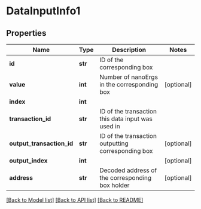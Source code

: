 # DataInputInfo1

## Properties
Name | Type | Description | Notes
------------ | ------------- | ------------- | -------------
**id** | **str** | ID of the corresponding box | 
**value** | **int** | Number of nanoErgs in the corresponding box | [optional] 
**index** | **int** |  | 
**transaction_id** | **str** | ID of the transaction this data input was used in | 
**output_transaction_id** | **str** | ID of the transaction outputting corresponding box | [optional] 
**output_index** | **int** |  | [optional] 
**address** | **str** | Decoded address of the corresponding box holder | [optional] 

[[Back to Model list]](../README.md#documentation-for-models) [[Back to API list]](../README.md#documentation-for-api-endpoints) [[Back to README]](../README.md)

